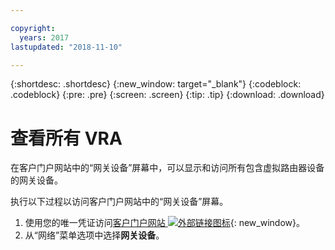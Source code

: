 ```yaml
---

copyright:
  years: 2017
lastupdated: "2018-11-10"

---
```


{:shortdesc: .shortdesc}
{:new_window: target="_blank"}
{:codeblock: .codeblock}
{:pre: .pre}
{:screen: .screen}
{:tip: .tip}
{:download: .download}

# 查看所有 VRA

在客户门户网站中的“网关设备”屏幕中，可以显示和访问所有包含虚拟路由器设备的网关设备。  

执行以下过程以访问客户门户网站中的“网关设备”屏幕。

1. 使用您的唯一凭证访问[客户门户网站 ![外部链接图标](../../icons/launch-glyph.svg "外部链接图标")](https://control.softlayer.com/){: new_window}。
2. 从“网络”菜单选项中选择**网关设备**。
